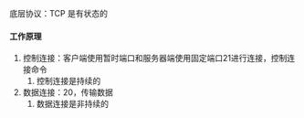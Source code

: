 底层协议：TCP
是有状态的
#### 工作原理
1. 控制连接：客户端使用暂时端口和服务器端使用固定端口21进行连接，控制连接命令
	1. 控制连接是持续的
2. 数据连接：20，传输数据
	1. 数据连接是非持续的